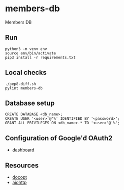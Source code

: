 # members-db
Members DB

## Run

    python3 -m venv env
    source env/bin/activate
    pip3 install -r requirements.txt


## Local checks

    ./pep8-diff.sh
    pylint members-db


## Database setup

    CREATE DATABASE <db_name>;
    CREATE USER '<user>'@'%' IDENTIFIED BY '<password>';
    GRANT ALL PRIVILEGES ON <db_name>.* TO '<user>'@'%';


## Configuration of Google'đ OAuth2
* [dashboard](https://console.cloud.google.com/apis/dashboard)


## Resources
* [docopt](http://docopt.org/)
* [aiohttp](https://docs.aiohttp.org/en/stable/)
